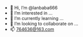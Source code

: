 - 👋 Hi, I’m @lanbaba666
- 👀 I’m interested in ...
- 🌱 I’m currently learning ...
- 💞️ I’m looking to collaborate on ...
- 📫 764636@163.com

<!---
lanbaba666/lanbaba666 is a ✨ special ✨ repository because its `README.md` (this file) appears on your GitHub profile.
You can click the Preview link to take a look at your changes.
--->

